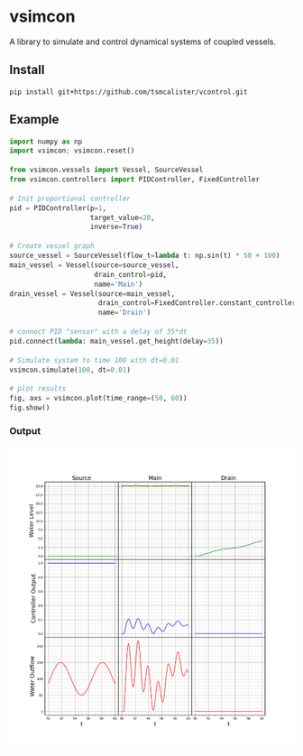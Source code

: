 # vsimcon

A library to simulate and control dynamical systems of coupled vessels.

## Install
```shell script
pip install git+https://github.com/tsmcalister/vcontrol.git
```

## Example


```python
import numpy as np
import vsimcon; vsimcon.reset()

from vsimcon.vessels import Vessel, SourceVessel
from vsimcon.controllers import PIDController, FixedController

# Init proportional controller
pid = PIDController(p=1,
                    target_value=20,
                    inverse=True)

# Create vessel graph
source_vessel = SourceVessel(flow_t=lambda t: np.sin(t) * 50 + 100)
main_vessel = Vessel(source=source_vessel,
                     drain_control=pid,
                     name='Main')
drain_vessel = Vessel(source=main_vessel,
                      drain_control=FixedController.constant_controller(output=0),
                      name='Drain')

# connect PID "sensor" with a delay of 35*dt
pid.connect(lambda: main_vessel.get_height(delay=35))

# Simulate system to time 100 with dt=0.01
vsimcon.simulate(100, dt=0.01)

# plot results
fig, axs = vsimcon.plot(time_range=(50, 60))
fig.show()
```

### Output

![output of the example code](example.png)
